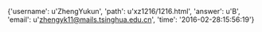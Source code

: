 {'username': u'ZhengYukun', 'path': u'xz1216/1216.html', 'answer': u'B', 'email': u'zhengyk11@mails.tsinghua.edu.cn', 'time': '2016-02-28:15:56:19'}